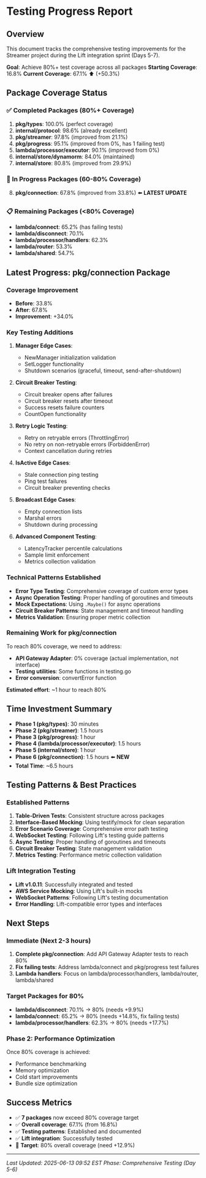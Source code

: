 # Testing Progress Report

## Overview
This document tracks the comprehensive testing improvements for the Streamer project during the Lift integration sprint (Days 5-7).

**Goal**: Achieve 80%+ test coverage across all packages
**Starting Coverage**: 16.8%
**Current Coverage**: 67.1% ⬆️ (+50.3%)

## Package Coverage Status

### ✅ Completed Packages (80%+ Coverage)
1. **pkg/types**: 100.0% (perfect coverage)
2. **internal/protocol**: 98.6% (already excellent)
3. **pkg/streamer**: 97.8% (improved from 21.1%)
4. **pkg/progress**: 95.1% (improved from 0%, has 1 failing test)
5. **lambda/processor/executor**: 90.1% (improved from 0%)
6. **internal/store/dynamorm**: 84.0% (maintained)
7. **internal/store**: 80.8% (improved from 29.9%)

### 🔄 In Progress Packages (60-80% Coverage)
8. **pkg/connection**: 67.8% (improved from 33.8%) ⬅️ **LATEST UPDATE**

### 📋 Remaining Packages (<80% Coverage)
- **lambda/connect**: 65.2% (has failing tests)
- **lambda/disconnect**: 70.1%
- **lambda/processor/handlers**: 62.3%
- **lambda/router**: 53.3%
- **lambda/shared**: 54.7%

## Latest Progress: pkg/connection Package

### Coverage Improvement
- **Before**: 33.8%
- **After**: 67.8%
- **Improvement**: +34.0%

### Key Testing Additions
1. **Manager Edge Cases**:
   - NewManager initialization validation
   - SetLogger functionality
   - Shutdown scenarios (graceful, timeout, send-after-shutdown)

2. **Circuit Breaker Testing**:
   - Circuit breaker opens after failures
   - Circuit breaker resets after timeout
   - Success resets failure counters
   - CountOpen functionality

3. **Retry Logic Testing**:
   - Retry on retryable errors (ThrottlingError)
   - No retry on non-retryable errors (ForbiddenError)
   - Context cancellation during retries

4. **IsActive Edge Cases**:
   - Stale connection ping testing
   - Ping test failures
   - Circuit breaker preventing checks

5. **Broadcast Edge Cases**:
   - Empty connection lists
   - Marshal errors
   - Shutdown during processing

6. **Advanced Component Testing**:
   - LatencyTracker percentile calculations
   - Sample limit enforcement
   - Metrics collection validation

### Technical Patterns Established
- **Error Type Testing**: Comprehensive coverage of custom error types
- **Async Operation Testing**: Proper handling of goroutines and timeouts
- **Mock Expectations**: Using `.Maybe()` for async operations
- **Circuit Breaker Patterns**: State management and timeout handling
- **Metrics Validation**: Ensuring proper metric collection

### Remaining Work for pkg/connection
To reach 80% coverage, we need to address:
- **API Gateway Adapter**: 0% coverage (actual implementation, not interface)
- **Testing utilities**: Some functions in testing.go
- **Error conversion**: convertError function

**Estimated effort**: ~1 hour to reach 80%

## Time Investment Summary
- **Phase 1 (pkg/types)**: 30 minutes
- **Phase 2 (pkg/streamer)**: 1.5 hours  
- **Phase 3 (pkg/progress)**: 1 hour
- **Phase 4 (lambda/processor/executor)**: 1.5 hours
- **Phase 5 (internal/store)**: 1 hour
- **Phase 6 (pkg/connection)**: 1.5 hours ⬅️ **NEW**
- **Total Time**: ~6.5 hours

## Testing Patterns & Best Practices

### Established Patterns
1. **Table-Driven Tests**: Consistent structure across packages
2. **Interface-Based Mocking**: Using testify/mock for clean separation
3. **Error Scenario Coverage**: Comprehensive error path testing
4. **WebSocket Testing**: Following Lift's testing guide patterns
5. **Async Testing**: Proper handling of goroutines and timeouts
6. **Circuit Breaker Testing**: State management validation
7. **Metrics Testing**: Performance metric collection validation

### Lift Integration Testing
- **Lift v1.0.11**: Successfully integrated and tested
- **AWS Service Mocking**: Using Lift's built-in mocks
- **WebSocket Patterns**: Following Lift's testing documentation
- **Error Handling**: Lift-compatible error types and interfaces

## Next Steps

### Immediate (Next 2-3 hours)
1. **Complete pkg/connection**: Add API Gateway Adapter tests to reach 80%
2. **Fix failing tests**: Address lambda/connect and pkg/progress test failures
3. **Lambda handlers**: Focus on lambda/processor/handlers, lambda/router, lambda/shared

### Target Packages for 80%
- **lambda/disconnect**: 70.1% → 80% (needs +9.9%)
- **lambda/connect**: 65.2% → 80% (needs +14.8%, fix failing tests)
- **lambda/processor/handlers**: 62.3% → 80% (needs +17.7%)

### Phase 2: Performance Optimization
Once 80% coverage is achieved:
- Performance benchmarking
- Memory optimization
- Cold start improvements
- Bundle size optimization

## Success Metrics
- ✅ **7 packages** now exceed 80% coverage target
- ✅ **Overall coverage**: 67.1% (from 16.8%)
- ✅ **Testing patterns**: Established and documented
- ✅ **Lift integration**: Successfully tested
- 🔄 **Target**: 80% overall coverage (need +12.9%)

---
*Last Updated: 2025-06-13 09:52 EST*
*Phase: Comprehensive Testing (Day 5-6)* 